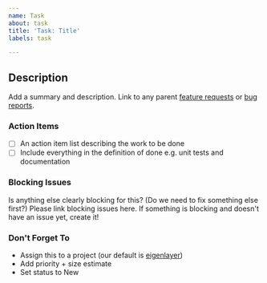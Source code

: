 ```yaml
---
name: Task
about: task
title: 'Task: Title'
labels: task

---
```


## Description
Add a summary and description. Link to any parent [feature requests](https://github.com/Layr-Labs/docs/blob/c78dbcd9a4b229e367f11725ee6758271a65bad3/.github/ISSUE_TEMPLATE/feature_request.md) or [bug reports](https://github.com/Layr-Labs/docs/blob/c78dbcd9a4b229e367f11725ee6758271a65bad3/.github/ISSUE_TEMPLATE/bug_report.md). 

### Action Items
- [ ] An action item list describing the work to be done
- [ ] Include everything in the definition of done e.g. unit tests and documentation

### Blocking Issues
Is anything else clearly blocking for this? (Do we need to fix something else first?)
Please link blocking issues here. If something is blocking and doesn't have an issue yet, create it!

### Don't Forget To
* Assign this to a project (our default is [eigenlayer](https://github.com/orgs/Layr-Labs/projects/3/))
* Add priority + size estimate
* Set status to New
